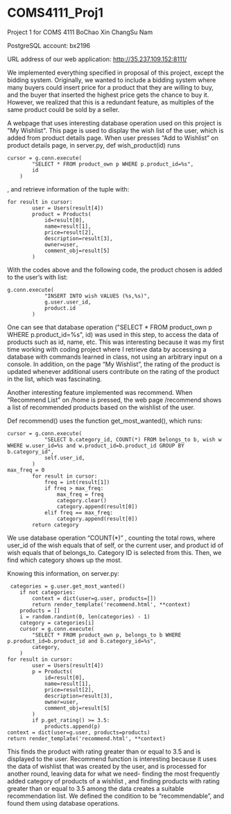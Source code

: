 # COMS4111_Proj1
Project 1 for COMS 4111
BoChao Xin
ChangSu Nam

PostgreSQL account: 
bx2196


URL address of our web application:
http://35.237.109.152:8111/


We implemented everything specified in proposal of this project, except the bidding system.
Originally, we wanted to include a bidding system where many buyers could insert price for a product that they are willing to buy, and the buyer that inserted the highest price gets the chance to buy it. However, we realized that this is a redundant feature, as multiples of the same product could be sold by a seller.




A webpage that uses interesting database operation used on this project is "My Wishlist". This page is used to display the wish list of the user, which is added from product details page. When user presses “Add to Wishlist” on product details page, in server.py, def wish_product(id) runs 

```
cursor = g.conn.execute(
        "SELECT * FROM product_own p WHERE p.product_id=%s",
        id
    )
```
, and retrieve information of the tuple with:

```
for result in cursor:
        user = Users(result[4])
        product = Products(
            id=result[0],
            name=result[1],
            price=result[2],
            description=result[3],
            owner=user,
            comment_obj=result[5]
        )
```
With the codes above and the following code, the product chosen is added to the user’s with list:
```
g.conn.execute(
            "INSERT INTO wish VALUES (%s,%s)",
            g.user.user_id,
            product.id
        )
```
One can see that database operation ("SELECT * FROM product_own p WHERE p.product_id=%s", id) was used in this step, to access the data of products such as id, name, etc. This was interesting because it was my first time working with coding project where I retrieve data by accessing a database with commands learned in class, not using an arbitrary input on a console. In addition, on the page “My Wishlist”, the rating of the product is updated whenever additional users contribute on the rating of the product in the list, which was fascinating.

Another interesting feature implemented was recommend. When “Recommend List” on /home is pressed, the web page /recommend shows a list of recommended products based on the wishlist of the user. 

Def recommend() uses the function get_most_wanted(), which runs:
```
cursor = g.conn.execute(
            "SELECT b.category_id, COUNT(*) FROM belongs_to b, wish w WHERE w.user_id=%s and w.product_id=b.product_id GROUP BY b.category_id",
            self.user_id,
        )
max_freq = 0
        for result in cursor:
            freq = int(result[1])
            if freq > max_freq:
                max_freq = freq
                category.clear()
                category.append(result[0])
            elif freq == max_freq:
                category.append(result[0])
        return category
```
We use database operation “COUNT(*)” , counting the total rows, where user_id of the wish equals that of self, or the current user, and product id of wish equals that of belongs_to. Category ID is selected from this. Then, we find which category shows up the most.

Knowing this information, on server.py:
```
 categories = g.user.get_most_wanted()
    if not categories:
        context = dict(user=g.user, products=[])
        return render_template('recommend.html', **context)
    products = []
    i = random.randint(0, len(categories) - 1)
    category = categories[i]
    cursor = g.conn.execute(
        "SELECT * FROM product_own p, belongs_to b WHERE p.product_id=b.product_id and b.category_id=%s",
        category,
    ) 
for result in cursor:
        user = Users(result[4])
        p = Products(
            id=result[0],
            name=result[1],
            price=result[2],
            description=result[3],
            owner=user,
            comment_obj=result[5]
        )
        if p.get_rating() >= 3.5:
            products.append(p)
context = dict(user=g.user, products=products)
return render_template('recommend.html', **context)
```
This finds the product with rating greater than or equal to 3.5 and is displayed to the user. Recommend function is interesting because it uses the data of wishlist that was created by the user, and is processed for another round, leaving data for what we need-  finding the most frequently added category of products of a wishlist , and finding products with rating greater than or equal to 3.5 among the data creates a suitable recommendation list. We defined the condition to be “recommendable”, and found them using database operations.


